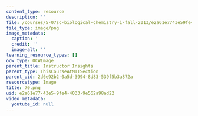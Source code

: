 ```yaml
---
content_type: resource
description: ''
file: /courses/5-07sc-biological-chemistry-i-fall-2013/e2a61e7743e59fe440339e562a98ad22_70.png
file_type: image/png
image_metadata:
  caption: ''
  credit: ''
  image-alt: ''
learning_resource_types: []
ocw_type: OCWImage
parent_title: Instructor Insights
parent_type: ThisCourseAtMITSection
parent_uid: 2d6e92b2-0a5d-3994-8d83-539f5b3a872a
resourcetype: Image
title: 70.png
uid: e2a61e77-43e5-9fe4-4033-9e562a98ad22
video_metadata:
  youtube_id: null
---
```

